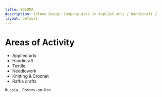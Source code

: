 ```yaml
---
title: SOLOMA
description: Soloma Design Company acts in Applied arts / Handicraft / Textile / Needlework / Knitting & Crochet / Raffia crafts
layout: default
---
```


# Areas of Activity

- Applied arts
- Handicraft
- Textile
- Needlework
- Knitting & Crochet
- Raffia crafts


```
Russia, Rostov-on-Don
```
